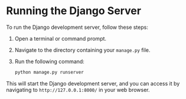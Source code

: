 # Running the Django Server

To run the Django development server, follow these steps:

1. Open a terminal or command prompt.
2. Navigate to the directory containing your `manage.py` file.
3. Run the following command:

   ```sh
   python manage.py runserver
   ```

This will start the Django development server, and you can access it by navigating to `http://127.0.0.1:8000/` in your web browser.
